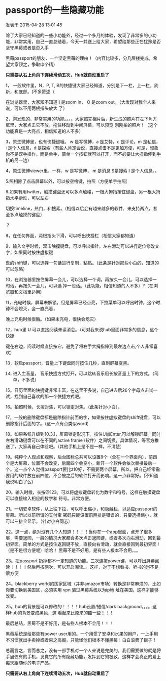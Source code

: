 # passport的一些隐藏功能

发表于 2015-04-28 13:01:48

除了大家已经知道的一些小功能外，经过一个多月的体验，发现了非常多的小功能，非常实用，自己一直总结着，今天一并送上给大家，希望给那些正在犹豫是否坚守黑莓或者是否入手

黑莓passport的朋友，一个坚定黑莓的理由！（内容比较多，分几层楼完成，希望大家顶之，争取申个精）

**只需要从右上角向下连续滑动五次，Hub就自动重启了**

1， 一般软件里，N，P, T, B的快捷键大家已经知道，分别是下一栏，上一栏，刷新，和底部。(不多赘述（

在浏览器里，大家知不知道 I 是zoom in， O 是zoom out。（大发现对我个人来说，可以不用两根指头放大 了）

2，刚发现的，非常实用的功能。。。。大家照完相片后，新生成的照片在左下角方框里，大家点击它不放，拖住移动到中间屏幕，可以预览 刚刚拍的照片！（这个功能真是一大亮点，相信知道的人不多）

3，原生微博里，也有快捷键哦。 w 是写微博，a 是艾特，c 是评论，m 是私信，i 是个人信息，d 是探索（有些人肯定会说，直接点击不是更加方便，可是，想象你不是双手操作，而是单手，简单一个按钮就可以打开，而不必要让大拇指伸到手机的另一边）

4，原生微博viewer里，一样，w 是写微博， m 是消息 S是搜索 I 是个人信息。。

5.照相除了点击屏幕以外，可以按空格键，拍照（方便单手拍照）

6.如果有用twitter，触摸键盘还可以多点触碰，一根大拇指按住键盘，另一根大拇指水平滑动，可以左右

切换timeline，热门，和搜索。（相信以后会有越来越多的软件，来支持两点，甚至多点触摸的键盘）

？

8，在任何界面，两根指头下滑，可以呼出快捷栏（相信大家都知道）

9，输入文字时候，双击触摸键盘，可以呼出指针，左右滑动可以进行定位修改文字，如果同时按住虚拟键

盘的shift键，可以选择一句话进行复制，粘贴。（此条是针对那些小白的，知道的可以忽略）

10，在浏览器里按住屏幕一会儿，可以选择一个词，再按久一会儿，可以选择一句话，再按久一会儿，可以选 择一段话。（此功能，相信知道的人不多）?（在浏览器和文档里适用)

11，充电时候，屏幕未解锁，但是屏幕已经点亮，下拉菜单可以呼出时钟，这个时钟不会熄灭，会一直亮着，

晚上充电时候很酷。（如果未充电，很快会熄灭）

12，hub里 U 可以直接阅读未读消息。（可对我来说hub里面非常多的信息，这个快捷

键在右边，阅读时候直接按它，避免了将右手大拇指伸到最左边点击,个人非常喜欢）

13，软启passport，音量上下键盘同时按住几秒，直到屏幕变黑。

14. 进入主音量， 音乐快捷方式打开，可以跳转音乐用长按音量上下的方式。（简单，不多说）

15。日历里面的快捷键非常丰富，在这里不多说，自己进去后26个字母点击试一试，找到自己喜欢的那一个快捷方式吧。

16。拍照时候，长按对焦，可以锁定对焦。（此条针对小白）。

17。一般的删除键盘都是删除指针前面的字，如果按住虚拟键盘的shift键盘，可以删除指针后面的字。（这一点有点类似word)

18。如果系统升级到10.3.1，屏幕锁定形况下，按住U加Enter,可以解锁屏幕。同时左右滑动键盘可以在不同的active frame (软件）之间切换，具体情况，等官方推送了，大家再自己体验吧。（其他手机上是不是一样，不清楚）

19。纯粹个人观点和观察，后台图标总共可以设置8个（全在一个界面内），前四个是大屏幕，位置不会改变，后面四个会变小，新开一个软件会依次替换最后一个。这一点个人觉得passport要比z10好，不需要两个屏幕，所以，把自己经常需要用的软件放在前四位，不会被之后的软件打开而影响。这一点非常好。(不知道我说明白了么)

20。输入时候，长按@123，可以将虚拟键盘转化为数字和符号，这样在触摸键盘可以直接输入相应的数字和 符号。非常方便。

21。一切安卓软件，从上往下拉，可以呼出缩小，和隐藏栏，以适应passport的屏幕。所以以前所谓的支付宝 密码只能设置前两排是错误的，只要选择缩小，就可以三排全显示。（针对小白同志）

22。这一点，绝对没有几个人知道！！！！当你在一个app里面，点开了很多层，需要返回，一般的情况大家都会多次点击返回键，或者多次向右滑动，回到最初界面。简单的方式是按住返回键不放，直接向右滑动，就会直接回到最初界面！（是不是很方便呢）哈哈！ 黑莓不是不好用，是有些人根本不会用。。。

23。把passport 扔掉都不一定知道的功能。三次连按power键，可以呼出屏幕阅读！！！！然后再按两次，可以开启阅读。。这样，对于不想看书，听书的岂不是很方便

24。blackberry world的国家区域（并非amazon市场）转换是非常麻烦的，比如你要切换到美国区，必须实用 vpn 骗过黑莓系统以为ip地 址在美国，这样才能够改变。

25。hub的背景是可以修改的！！！！hub设置/短信/dark background。。。。这样hub的背景变成黑色，这 看起来比原来的酷一些！！！

最后总结，黑莓不是不好用，是有些人根本不会用！！！

黑莓系统是给那些有power user用的。一个用惯了安卓和水果的用户，一上手用不习惯就出手卖掉或者束之高阁，只能怪他们根本不懂黑莓！白白浪费了银子！

总而言之，言而总之，没有一部手机对一个人来说是完美的，我们需要做的就是将手里仅有的手机，发觉它的所有隐藏功能，发挥到它的极致，这样才会真正的爱上每天跟随你的电子产品。

**只需要从右上角向下连续滑动五次，Hub就自动重启了**